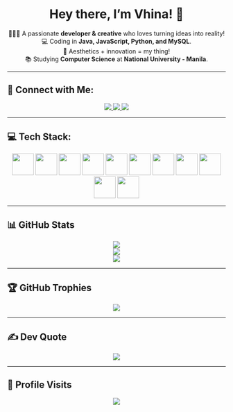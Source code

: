   <h1 align="center">Hey there, I’m Vhina! 🌸</h1>  

<p align="center">
  🧚🏻‍♀️ A passionate <strong>developer & creative</strong> who loves turning ideas into reality!  
  <br>💻 Coding in <strong>Java, JavaScript, Python, and MySQL</strong>.  
  <br>🎨 Aesthetics + innovation = my thing!  
  <br>📚 Studying <strong>Computer Science</strong> at <strong>National University - Manila</strong>.  
</p>

---

## 🔗 Connect with Me:
<p align="center">
  <a href="https://www.facebook.com/share/15fVAgYGF7/">
    <img src="https://img.shields.io/badge/Facebook-%231877F2.svg?logo=Facebook&logoColor=white&style=for-the-badge">
  </a>
  <a href="https://instagram.com/alvhn.sl">
    <img src="https://img.shields.io/badge/Instagram-%23E4405F.svg?logo=Instagram&logoColor=white&style=for-the-badge">
  </a>
  <a href="mailto:soloalvhin@gmail.com">
    <img src="https://img.shields.io/badge/Email-D14836?logo=gmail&logoColor=white&style=for-the-badge">
  </a>
</p>

---

## 💻 Tech Stack:
<p align="center"> <img src="https://cdn.jsdelivr.net/gh/devicons/devicon/icons/java/java-original.svg" width="50px"> <img src="https://cdn.jsdelivr.net/gh/devicons/devicon/icons/javascript/javascript-original.svg" width="50px"> <img src="https://cdn.jsdelivr.net/gh/devicons/devicon/icons/python/python-original.svg" width="50px"> <img src="https://cdn.jsdelivr.net/gh/devicons/devicon/icons/html5/html5-original.svg" width="50px"> <img src="https://cdn.jsdelivr.net/gh/devicons/devicon/icons/css3/css3-original.svg" width="50px"> <img src="https://cdn.jsdelivr.net/gh/devicons/devicon/icons/mysql/mysql-original.svg" width="50px"> <img src="https://cdn.jsdelivr.net/gh/devicons/devicon/icons/github/github-original.svg" width="50px"> <img src="https://cdn.jsdelivr.net/gh/devicons/devicon/icons/vscode/vscode-original.svg" width="50px"> <img src="https://cdn.jsdelivr.net/gh/devicons/devicon/icons/figma/figma-original.svg" width="50px"> <img src="https://cdn.jsdelivr.net/gh/devicons/devicon/icons/canva/canva-original.svg" width="50px"> <img src="https://cdn.jsdelivr.net/gh/devicons/devicon/icons/notion/notion-original.svg" width="50px"> </p>


---

## 📊 GitHub Stats
<p align="center">
  <img src="https://github-readme-stats.vercel.app/api?username=avicsl&show_icons=true&bg_color=000000&title_color=E60073&text_color=FFB6C1&icon_color=FF69B4">
  <br>
  <img src="https://github-readme-streak-stats.herokuapp.com/?user=avicsl&theme=black-ice&hide_border=false&ring=FF1493&fire=FF69B4&sideNums=FFB6C1">
  <br>
  <img src="https://github-readme-stats.vercel.app/api/top-langs/?username=avicsl&theme=black-ice&hide_border=false&bg_color=000000&title_color=E60073&text_color=FFB6C1&layout=compact">
</p>

---


## 🏆 GitHub Trophies
<p align="center">
  <img src="https://github-profile-trophy.vercel.app/?username=avicsl&theme=radical&no-frame=false&no-bg=true&margin-w=4">
</p>

---

## ✍️ Dev Quote
<p align="center">
  <img src="https://quotes-github-readme.vercel.app/api?type=horizontal&theme=radical">
</p>

---

## 🎀 Profile Visits
<p align="center">
  <img src="https://komarev.com/ghpvc/?username=avicsl&color=FF69B4&style=flat-square&label=Profile+Views">
</p>
